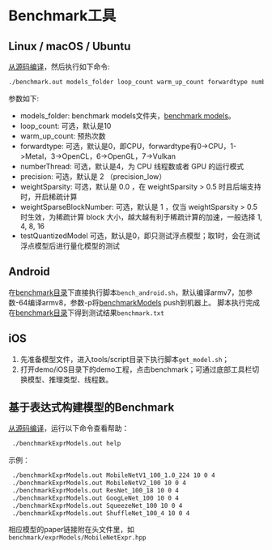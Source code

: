 # Benchmark工具
## Linux / macOS / Ubuntu
[从源码编译](../compile/tools.html#benchmark)，然后执行如下命令:
```bash
./benchmark.out models_folder loop_count warm_up_count forwardtype numberThread precision weightSparsity weightSparseBlockNumber testQuantizdModel
```
参数如下:
- models_folder: benchmark models文件夹，[benchmark models](https://github.com/alibaba/MNN/tree/master/benchmark/models)。
- loop_count: 可选，默认是10
- warm_up_count: 预热次数
- forwardtype: 可选，默认是0，即CPU，forwardtype有0->CPU，1->Metal，3->OpenCL，6->OpenGL，7->Vulkan
- numberThread: 可选，默认是4，为 CPU 线程数或者 GPU 的运行模式
- precision: 可选，默认是 2 （precision_low）
- weightSparsity: 可选，默认是 0.0 ，在 weightSparsity > 0.5 时且后端支持时，开启稀疏计算
- weightSparseBlockNumber: 可选，默认是 1 ，仅当 weightSparsity > 0.5 时生效，为稀疏计算 block 大小，越大越有利于稀疏计算的加速，一般选择 1, 4, 8, 16
- testQuantizedModel 可选，默认是0，即只测试浮点模型；取1时，会在测试浮点模型后进行量化模型的测试
## Android
在[benchmark目录](https://github.com/alibaba/MNN/tree/master/benchmark/android)下直接执行脚本`bench_android.sh`，默认编译armv7，加参数-64编译armv8，参数-p将[benchmarkModels](https://github.com/alibaba/MNN/tree/master/benchmark/models) push到机器上。
脚本执行完成在[benchmark目录](https://github.com/alibaba/MNN/tree/master/benchmark/android)下得到测试结果`benchmark.txt`
## iOS
1. 先准备模型文件，进入tools/script目录下执行脚本`get_model.sh`；
2. 打开demo/iOS目录下的demo工程，点击benchmark；可通过底部工具栏切换模型、推理类型、线程数。
## 基于表达式构建模型的Benchmark
[从源码编译](../compile/tools.html#benchmark)，运行以下命令查看帮助：
```bash
 ./benchmarkExprModels.out help
```
示例：
```bash
 ./benchmarkExprModels.out MobileNetV1_100_1.0_224 10 0 4 
 ./benchmarkExprModels.out MobileNetV2_100 10 0 4 
 ./benchmarkExprModels.out ResNet_100_18 10 0 4 
 ./benchmarkExprModels.out GoogLeNet_100 10 0 4 
 ./benchmarkExprModels.out SqueezeNet_100 10 0 4 
 ./benchmarkExprModels.out ShuffleNet_100_4 10 0 4
```
相应模型的paper链接附在头文件里，如`benchmark/exprModels/MobileNetExpr.hpp`
